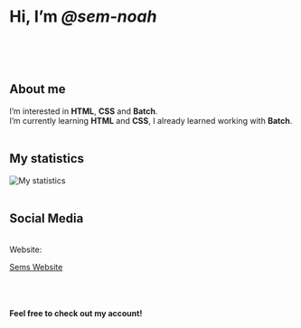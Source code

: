 # Hi, I’m *@sem-noah*
<br><br><br>
## About me
I’m interested in **HTML**, **CSS** and **Batch**. 
<br>
I’m currently learning **HTML** and **CSS**, I already learned working with **Batch**.
<br><br>
## My statistics
<img src="https://github-readme-stats.vercel.app/api?username=sem-noah&show_icons=true&count_private=true" alt="My statistics"/>
<br><br>

## Social Media
<br>
Website: 
<br>

[Sems Website](https://sem.boven.name)

<br><br><br>
**Feel free to check out my account!**
